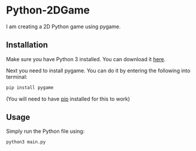 # Python-2DGame
I am creating a 2D Python game using pygame.

## Installation

Make sure you have Python 3 installed. You can download it [here](https://www.python.org/downloads/).

Next you need to install pygame. You can do it by entering the following into terminal:

```bash
pip install pygame
```

(You will need to have [pip](https://pypi.org/project/pip/) installed for this to work)

## Usage

Simply run the Python file using:
```bash
python3 main.py
```
